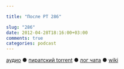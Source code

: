 ```yaml
---

title: "После РТ 286"

slug: "286"
date: 2012-04-28T18:16:00+03:00
comments: true
categories: podcast
---
```

[аудио](http://cdn.radio-t.com/rt286post.mp3) ● [пиратский torrent](http://pirates.radio-t.com/torrents/rt286post.mp3.torrent) ● [лог чата](http://chat.radio-t.com/logs/radio-t-286.html) ● [wiki](http://wiki.radio-t.com/%D0%9F%D0%BE%D1%81%D0%BB%D0%B5_%D0%A0%D0%A2_286)<audio src="http://cdn.radio-t.com/rt286post.mp3" preload="none">
